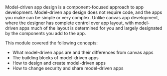 Model-driven app design is a component-focused approach to app development. Model-driven app design does not require code, and the apps you make can be simple or very complex. Unlike canvas app development, where the designer has complete control over app layout, with model-driven apps much of the layout is determined for you and largely designated by the components you add to the app.

This module covered the following concepts:

*	What model-driven apps are and their differences from canvas apps
*	The building blocks of model-driven apps
*   How to design and create model-driven apps
*	How to change security and share model-driven apps
